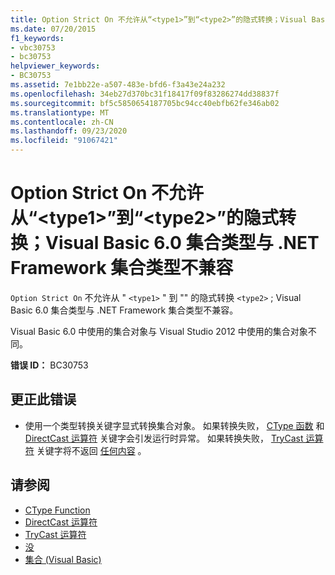 ```yaml
---
title: Option Strict On 不允许从“<type1>”到“<type2>”的隐式转换；Visual Basic 6.0 集合类型与 .NET Framework 集合类型不兼容
ms.date: 07/20/2015
f1_keywords:
- vbc30753
- bc30753
helpviewer_keywords:
- BC30753
ms.assetid: 7e1bb22e-a507-483e-bfd6-f3a43e24a232
ms.openlocfilehash: 34eb27d370bc31f18417f09f83286274dd38837f
ms.sourcegitcommit: bf5c5850654187705bc94cc40ebfb62fe346ab02
ms.translationtype: MT
ms.contentlocale: zh-CN
ms.lasthandoff: 09/23/2020
ms.locfileid: "91067421"
---
```

# <a name="option-strict-on-disallows-implicit-conversions-from-type1-to-type2-the-visual-basic-60-collection-type-is-not-compatible-with-the-net-framework-collection-type"></a>Option Strict On 不允许从“\<type1>”到“\<type2>”的隐式转换；Visual Basic 6.0 集合类型与 .NET Framework 集合类型不兼容

`Option Strict On` 不允许从 " `<type1>` " 到 "" 的隐式转换 `<type2>` ; Visual Basic 6.0 集合类型与 .NET Framework 集合类型不兼容。

 Visual Basic 6.0 中使用的集合对象与 Visual Studio 2012 中使用的集合对象不同。

 **错误 ID：** BC30753

## <a name="to-correct-this-error"></a>更正此错误

- 使用一个类型转换关键字显式转换集合对象。 如果转换失败， [CType 函数](../language-reference/functions/ctype-function.md) 和 [DirectCast 运算符](../language-reference/operators/directcast-operator.md) 关键字会引发运行时异常。 如果转换失败， [TryCast 运算符](../language-reference/operators/trycast-operator.md) 关键字将不返回 [任何内容](../language-reference/nothing.md) 。

## <a name="see-also"></a>请参阅

- [CType Function](../language-reference/functions/ctype-function.md)
- [DirectCast 运算符](../language-reference/operators/directcast-operator.md)
- [TryCast 运算符](../language-reference/operators/trycast-operator.md)
- [没](../language-reference/nothing.md)
- [集合 (Visual Basic)](../programming-guide/concepts/collections.md)
